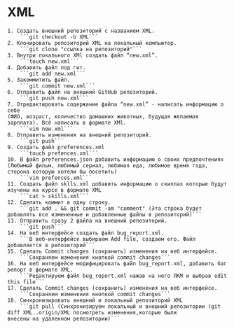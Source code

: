 # XML  
	1. Создать внешний репозиторий c названием XML.  
		```git checkout -b XML```  
	2. Клонировать репозиторий XML на локальный компьютер.  
		```git clone "ссылка на репозиторий"```  
	3. Внутри локального XMl создать файл “new.xml”.  
		```touch new.xml```  
	4. Добавить файл под гит.  
		```git add new.xml```  
	5. Закоммитить файл.  
		```git commit new.xml```  
	6. Отправить файл на внешний GitHub репозиторий.  
		```git push new.xml```  
	7. Отредактировать содержание файла “new.xml” - написать информацию о себе  
	(ФИО, возраст, количество домашних животных, будущая желаемая зарплата). Всё написать в формате XMl.  
		```vim new.xml```  
	8. Отправить изменения на внешний репозиторий.  
		```git push```  
	9. Создать файл preferences.xml  
		```touch prefences.xml```  
	10. В файл preferences.json добавить информацию о своих предпочтениях  
	(Любимый фильм, любимый сериал, любимая еда, любимое время года, сторона которую хотели бы посетить)  
		```vim prefences.xml```  
	11. Создать файл sklls.xml добавить информацию о скиллах которые будут изучены на курсе в формате XML  
		```cat > skills.xml```    
	12. Сделать коммит в одну строку.  
		```git add . && git commit -am "comment" (Эта строка будет добавлять все измененные и добавленные файлы в репозиторий)```  
	13. Отправить сразу 2 файла на внешний репозиторий.      
		```git push```  
	14. На веб интерфейсе создать файл bug_report.xml.  
		```В веб-интерфейсе выбираем Add file, создаем его. Файл добавляется в репозиторий```  
	15. Сделать Commit changes (сохранить) изменения на веб интерфейсе.  
		```Сохраняем изменения кнопкой commit changes```  
	16. На веб интерфейсе модифицировать файл bug_report.xml, добавить баг репорт в формате XML.  
		```Редактируем файл bug_report.xml нажав на него ЛКМ и выбрав edit this file```  
	17. Сделать Commit changes (сохранить) изменения на веб интерфейсе.  
		```Сохраняем изменения кнопкой commit changes```  
	18. Синхронизировать внешний и локальный репозиторий XML  
		```git pull (Синхронизируем локальный и внешний репозитории (git diff XML..origin/XML посмотреть изменения,которые были
	внесены на удаленном репозитории)```  
